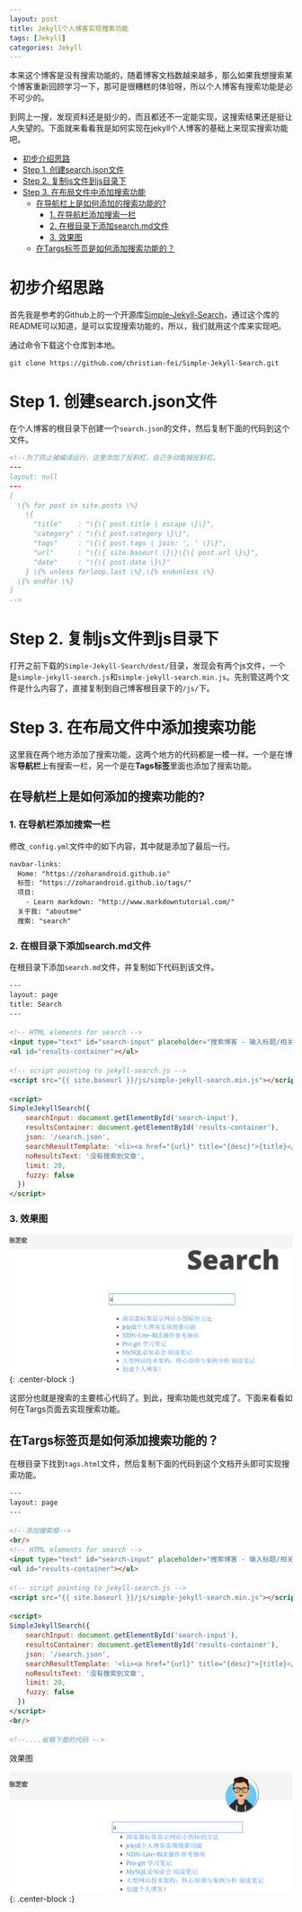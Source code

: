 ```yaml
---
layout: post
title: Jekyll个人博客实现搜索功能
tags: [Jekyll]
categories: Jekyll
---
```


本来这个博客是没有搜索功能的，随着博客文档数越来越多，那么如果我想搜索某个博客重新回顾学习一下，那可是很糟糕的体验呀，所以个人博客有搜索功能是必不可少的。

到网上一搜，发现资料还是挺少的，而且都还不一定能实现，这搜索结果还是挺让人失望的。下面就来看看我是如何实现在jekyll个人博客的基础上来现实搜索功能吧。

<!-- TOC -->

- [初步介绍思路](#初步介绍思路)
- [Step 1. 创建search.json文件](#step-1-创建searchjson文件)
- [Step 2. 复制js文件到js目录下](#step-2-复制js文件到js目录下)
- [Step 3. 在布局文件中添加搜索功能](#step-3-在布局文件中添加搜索功能)
    - [在导航栏上是如何添加的搜索功能的?](#在导航栏上是如何添加的搜索功能的)
        - [1. 在导航栏添加搜索一栏](#1-在导航栏添加搜索一栏)
        - [2. 在根目录下添加search.md文件](#2-在根目录下添加searchmd文件)
        - [3. 效果图](#3-效果图)
    - [在Targs标签页是如何添加搜索功能的？](#在targs标签页是如何添加搜索功能的)

<!-- /TOC -->

# 初步介绍思路

首先我是参考的Github上的一个开源库[Simple-Jekyll-Search](https://github.com/christian-fei/Simple-Jekyll-Search)，通过这个库的README可以知道，是可以实现搜索功能的，所以，我们就用这个库来实现吧。

通过命令下载这个仓库到本地。
```
git clone https://github.com/christian-fei/Simple-Jekyll-Search.git
```

# Step 1. 创建search.json文件

在个人博客的根目录下创建一个`search.json`的文件，然后复制下面的代码到这个文件。
```html
<!--为了防止被编译运行，这里添加了反斜杠，自己手动取掉反斜杠。
---
layout: null
---
[
  \{% for post in site.posts \%}
    \{
      "title"    : "\{\{ post.title | escape \}\}",
      "category" : "\{\{ post.category \}\}",
      "tags"     : "\{\{ post.tags | join: ', ' \}\}",
      "url"      : "\{\{ site.baseurl \}\}\{\{ post.url \}\}",
      "date"     : "\{\{ post.date \}\}"
    } \{% unless forloop.last \%},\{% endunless \%}
  \{% endfor \%}
]
-->
```

# Step 2. 复制js文件到js目录下

打开之前下载的`Simple-Jekyll-Search/dest/`目录，发现会有两个js文件，一个是`simple-jekyll-search.js`和`simple-jekyll-search.min.js`。先别管这两个文件是什么内容了，直接复制到自己博客根目录下的`/js/`下。

# Step 3. 在布局文件中添加搜索功能

这里我在两个地方添加了搜索功能，这两个地方的代码都是一模一样。一个是在博客**导航栏**上有搜索一栏，另一个是在**Tags标签**里面也添加了搜索功能。

## 在导航栏上是如何添加的搜索功能的?

### 1. 在导航栏添加搜索一栏

修改`_config.yml`文件中的如下内容，其中就是添加了最后一行。
```html
navbar-links:
  Home: "https://zoharandroid.github.io"
  标签: "https://zoharandroid.github.io/tags/"
  项目:
    - Learn markdown: "http://www.markdowntutorial.com/"
  关于我: "aboutme"
  搜索: "search"
```

### 2. 在根目录下添加search.md文件

在根目录下添加`search.md`文件，并复制如下代码到该文件。

```html
---
layout: page
title: Search
---

<!-- HTML elements for search -->
<input type="text" id="search-input" placeholder="搜索博客 - 输入标题/相关内容/日期/Tags.." style="width:380px;"/>
<ul id="results-container"></ul>

<!-- script pointing to jekyll-search.js -->
<script src="{{ site.baseurl }}/js/simple-jekyll-search.min.js"></script>

<script>
SimpleJekyllSearch({
    searchInput: document.getElementById('search-input'),
    resultsContainer: document.getElementById('results-container'),
    json: '/search.json',
    searchResultTemplate: '<li><a href="{url}" title="{desc}">{title}</a></li>',
    noResultsText: '没有搜索到文章',
    limit: 20,
    fuzzy: false
  })
</script>

```

### 3. 效果图

![](https://github.com/ZoharAndroid/MarkdownImages/blob/master/2019-08/%E6%95%88%E6%9E%9C1.png?raw=true){: .center-block :}

这部分也就是搜索的主要核心代码了。到此，搜索功能也就完成了。下面来看看如何在Targs页面去实现搜索功能。

## 在Targs标签页是如何添加搜索功能的？

在根目录下找到`tags.html`文件，然后复制下面的代码到这个文档开头即可实现搜索功能。

```html
---
layout: page
---

<!--添加搜索框-->
<br/>
<!-- HTML elements for search -->
<input type="text" id="search-input" placeholder="搜索博客 - 输入标题/相关内容/日期/Tags.." style="width:380px;"/>
<ul id="results-container"></ul>

<!-- script pointing to jekyll-search.js -->
<script src="{{ site.baseurl }}/js/simple-jekyll-search.min.js"></script>

<script>
SimpleJekyllSearch({
    searchInput: document.getElementById('search-input'),
    resultsContainer: document.getElementById('results-container'),
    json: '/search.json',
    searchResultTemplate: '<li><a href="{url}" title="{desc}">{title}</a></li>',
    noResultsText: '没有搜索到文章',
    limit: 20,
    fuzzy: false
  })
</script>
<br/>

<!--....省略下面的代码 -->

```

效果图

![](https://github.com/ZoharAndroid/MarkdownImages/blob/master/2019-08/%E6%95%88%E6%9E%9C2.png?raw=true){: .center-block :}